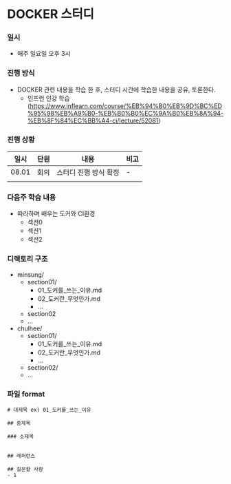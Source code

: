 # DOCKER 스터디

### 일시

* 매주 일요일 오후 3시



### 진행 방식

* DOCKER 관련 내용을 학습 한 후, 스터디 시간에 학습한 내용을 공유, 토론한다.
  * 인프런 인강 학습 (https://www.inflearn.com/course/%EB%94%B0%EB%9D%BC%ED%95%98%EB%A9%B0-%EB%B0%B0%EC%9A%B0%EB%8A%94-%EB%8F%84%EC%BB%A4-ci/lecture/52081)



### 진행 상황

| 일시  | 단원 | 내용                  | 비고 |
| ----- | ---- | --------------------- | ---- |
| 08.01 | 회의 | 스터디 진행 방식 확정 | -    |
|       |      |                       |      |



### 다음주 학습 내용

* 따라하며 배우는 도커와 CI환경
  * 섹션0
  * 섹션1
  * 섹션2



### 디렉토리 구조

* minsung/
  * section01/
    * 01\_도커를\_쓰는\_이유.md
    * 02\_도커란\_무엇인가.md
    * \...
  * section02
  * \...
* chulhee/
  * section01/
    * 01\_도커를\_쓰는\_이유.md
    * 02\_도커란\_무엇인가.md
    * \...
  * section02/
  * ...



### 파일 format

```
# 대제목 ex) 01_도커를_쓰는_이유

## 중제목 

### 소제목 


## 레퍼런스

## 질문할 사항
- 1

```

